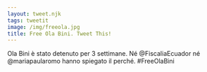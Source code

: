 ```yaml
---
layout: tweet.njk
tags: tweetit
image: /img/freeola.jpg
title: Free Ola Bini. Tweet This!
---
```

Ola Bini è stato detenuto per 3 settimane. Né @FiscaliaEcuador né @mariapaularomo hanno spiegato il perché. #FreeOlaBini

